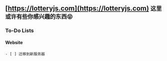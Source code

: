 ## [https://lotteryjs.com](https://lotteryjs.com) `这里或许有些你感兴趣的东西😝`

### To-Do Lists

#### Website
    - [ ] 迁移到新服务器


